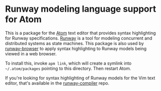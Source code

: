 # Runway modeling language support for Atom

This is a package for the [Atom](https://atom.io) text editor that provides
syntax highlighting for Runway specifications.
[Runway](https://github.com/SalesforceEng/runway-compiler) is a tool for
modeling concurrent and distributed systems as state machines. This package is
also used by [runway-browser](https://github.com/SalesforceEng/runway-browser)
to apply syntax highlighting to Runway models being viewed in a web browser.

To install this, invoke `apm link`, which will create a symlink into
`~/.atom/packages` pointing to this directory. Then restart Atom.

If you're looking for syntax highlighting of Runway models for the Vim text
editor, that's available in the
[runway-compiler](https://github.com/SalesforceEng/runway-compiler) repo.
